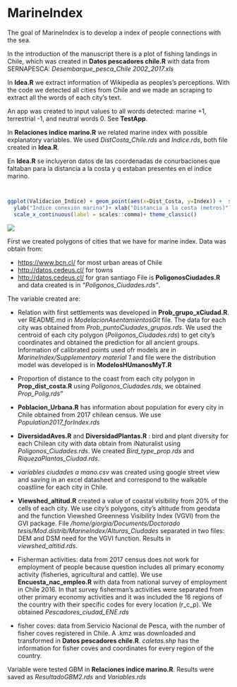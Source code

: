 
<!-- README.md is generated from README.Rmd. Please edit that file -->

# MarineIndex

The goal of MarineIndex is to develop a index of people connections with
the sea.

In the introduction of the manuscript there is a plot of fishing
landings in Chile, which was created in **Datos pescadores chile.R**
with data from SERNAPESCA: *Desembarque_pesca_Chile 2002_2017.xls*

In **Idea.R** we extract information of Wikipedia as peoples’s
perceptions. With the code we detected all cities from Chile and we made
an scraping to extract all the words of each city’s text.

An app was created to input values to all words detected: marine +1,
terrestrial -1, and neutral words 0. See **TestApp**.

In **Relaciones indice marino.R** we related marine index with possible
explanatory variables. We used *DistCosta_Chile.rds* and *Indice.rds*,
both file created in **Idea.R**.

En **Idea.R** se incluyeron datos de las coordenadas de conurbaciones
que faltaban para la distancia a la costa y q estaban presentes en el
indice marino.

``` r


ggplot(Validacion_Indice) + geom_point(aes(x=Dist_Costa, y=Index)) +  scale_colour_continuous()+
  ylab("Indice conexión marina")+ xlab("Distancia a la costa (metros)")+ 
  scale_x_continuous(label = scales::comma)+ theme_classic()
```

![](README_files/figure-gfm/unnamed-chunk-3-1.png)<!-- -->

First we created polygons of cities that we have for marine index. Data
was obtain from:

-   <https://www.bcn.cl/> for most urban areas of Chile
-   <http://datos.cedeus.cl/> for towns
-   <http://datos.cedeus.cl/> for gran santiago File is
    **PoligonosCiudades.R** and data created is in
    *“Poligonos_Ciudades.rds”*.

The variable created are:

-   Relation with first settlements was developed in
    **Prob_grupo_xCiudad.R**. ver README.md in
    *ModelacionAsentamientosGit* file. The data for each city was
    obtained from *Prob_puntoCiudades_grupos.rds*. We used the centroid
    of each city polygon (*Poligonos_Ciudades.rds*) to get city’s
    coordinates and obtained the prediction for all ancient groups.
    Information of calibrated points used ofr models are in
    *MarineIndex/Supplementary material 1* and file were the
    distribution model was developed is in **ModelosHUmanosMyT.R**

-   Proportion of distance to the coast from each city polygon in
    **Prop_dist_costa.R** using *Poligonos_Ciudades.rds*, we obtained
    *Prop_Polig.rds”*

-   **Poblacion_Urbana.R** has information about population for every
    city in Chile obtained from 2017 chilean census. We use
    *Population2017_forIndex.rds*

-   **DiversidadAves.R** and **DiversidadPlantas.R** : bird and plant
    diversity for each Chilean city with data obtain from iNaturalist
    using *Poligonos_Ciudades.rds*. We created *Bird_type_prop.rds* and
    *RiquezaPlantas_Ciudad.rds*.

-   *variables ciudades a mano.csv* was created using google street view
    and saving in an excel datasheet and correspond to the walkable
    coastline for each city in Chile.

-   **Viewshed_altitud.R** created a value of coastal visibility from
    20% of the cells of each city. We use city’s polygons, city’s
    altitude from geodata and the function Viewshed Greenness Visibility
    Index (VGVI) from the GVI package. File
    */home/giorgia/Documents/Doctorado
    tesis/Mod.distrib/MarineIndex/Alturas_Ciudades* separated in two
    files: DEM and DSM need for the VGVI function. Results in
    *viewshed_altitid.rds*.

-   Fisherman activities: data from 2017 census does not work for
    employment of people because question includes all primary economy
    activity (fisheries, agricultural and cattle). We use
    **Encuesta_nac_empleo.R** with data from national survey of
    employment in Chile 2016. In that survey fisherman’s activities were
    separated from other primary economy activities and it was included
    the 16 regions of the country with their specific codes for every
    location (r_c\_p). We obtained *Pescadores_ciudad_ENE.rds*

-   fisher coves: data from Servicio Nacional de Pesca, with the number
    of fisher coves registered in Chile. A .kmz was downloaded and
    transformed in **Datos pescadores chile.R**. *caletas.shp* has the
    information for fisher coves and coordinates for every region of the
    country.

Variable were tested GBM in **Relaciones indice marino.R**. Results were
saved as *ResultadoGBM2.rds* and *Variables.rds*
